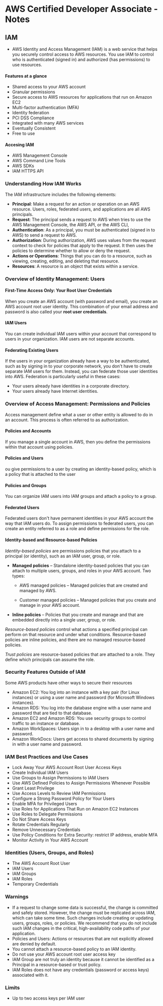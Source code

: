 AWS Certified Developer Associate -  Notes
=====================================

## IAM
* AWS Identity and Access Management (IAM) is a web service that helps you securely control access to AWS resources. You use IAM to control who is authenticated (signed in) and authorized (has permissions) to use resources.
#### Features at a glance
* Shared access to your AWS account
* Granular permissions
* Secure access to AWS resources for applications that run on Amazon EC2
* Multi-factor authentication (MFA)
* Identity federation 
* PCI DSS Compliance
* Integrated with many AWS services
* Eventually Consistent
* Free to use
#### Accesing IAM
* AWS Management Console
* AWS Command Line Tools
* AWS SDKs
* IAM HTTPS API



### Understanding How IAM Works

The IAM infrastructure includes the following elements:
* **Principal**: Make a request for an action or operation on an AWS resource. Users, roles, federated users, and applications are all AWS principals.
* **Request**: The principal sends a request to AWS when  tries to use the AWS Management Console, the AWS API, or the AWS CLI, 
* **Authentication**: As a principal, you must be authenticated (signed in to AWS) to send a request to AWS.
* **Authorization**: During authorization, AWS uses values from the request context to check for policies that apply to the request. It then uses the policies to determine whether to allow or deny the request.
* **Actions or Operations**: Things that you can do to a resource, such as viewing, creating, editing, and deleting that resource. 
* **Resources**: A resource is an object that exists within a service. 

### Overview of Identity Management: Users

#### First-Time Access Only: Your Root User Credentials
When you create an AWS account (with password and email), you create an AWS account root user identity. This combination of your email address and password is also called your **root user credentials**.
#### IAM Users
You can create individual IAM users within your account that correspond to users in your organization. IAM users are not separate accounts.
#### Federating Existing Users
If the users in your organization already have a way to be authenticated, such as by signing in to your corporate network, you don't have to create separate IAM users for them. Instead, you can federate those user identities into AWS.
Federation is particularly useful in these cases:
* Your users already have identities in a corporate directory.
* Your users already have Internet identities.

### Overview of Access Management: Permissions and Policies
Access management define what a user or other entity is allowed to do in an account. This process is often referred to as authorization.

#### Policies and Accounts
If you manage a single account in AWS, then you define the permissions within that account using policies.
#### Policies and Users
ou give permissions to a user by creating an identity-based policy, which is a policy that is attached to the user
#### Policies and Groups
You can organize IAM users into IAM groups and attach a policy to a group. 
#### Federated Users 
Federated users don't have permanent identities in your AWS account the way that IAM users do. To assign permissions to federated users, you can create an entity referred to as a role and define permissions for the role. 
#### Identity-based and Resource-based Policies
 *Identity-based policies*  are permissions policies that you attach to a principal (or identity), such as an IAM user, group, or role. 
* **Managed policies** – Standalone identity-based policies that you can attach to multiple users, groups, and roles in your AWS account. Two types:

    * AWS managed policies – Managed policies that are created and managed by AWS. 

    * Customer managed policies – Managed policies that you create and manage in your AWS account.

* **Inline policies** – Policies that you create and manage and that are embedded directly into a single user, group, or role.

*Resource-based policies* control what actions a specified principal can perform on that resource and under what conditions. Resource-based policies are inline policies, and there are no managed resource-based policies.

*Trust policies* are resource-based policies that are attached to a role.  They define which principals can assume the role.

### Security Features Outside of IAM
Some AWS products have other ways to secure their resources
* Amazon EC2: You log into an instance with a key pair (for Linux instances) or using a user name and password (for Microsoft Windows instances).
* Amazon RDS: You log into the database engine with a user name and password that are tied to that database.
* Amazon EC2 and Amazon RDS: You use security groups to control traffic to an instance or database.
* Amazon WorkSpaces: Users sign in to a desktop with a user name and password.
* Amazon WorkDocs: Users get access to shared documents by signing in with a user name and password.

### IAM Best Practices and Use Cases
 * Lock Away Your AWS Account Root User Access Keys
 * Create Individual IAM Users
 * Use Groups to Assign Permissions to IAM Users
 * Use AWS Defined Policies to Assign Permissions Whenever Possible
 * Grant Least Privilege
 * Use Access Levels to Review IAM Permissions
 * Configure a Strong Password Policy for Your Users
 * Enable MFA for Privileged Users
 * Use Roles for Applications That Run on Amazon EC2 Instances
 * Use Roles to Delegate Permissions
 * Do Not Share Access Keys
 * Rotate Credentials Regularly
 * Remove Unnecessary Credentials
 * Use Policy Conditions for Extra Security: restrict IP address, enable MFA
 * Monitor Activity in Your AWS Account

### Identities (Users, Groups, and Roles)
* The AWS Account Root User
* IAM Users
* IAM Groups
* IAM Roles 
* Temporary Credentials

### Warnings
* If a request to change some data is successful, the change is committed and safely stored. However, the change must be replicated across IAM, which can take some time. Such changes include creating or updating users, groups, roles, or policies. We recommend that you do not include such IAM changes in the critical, high-availability code paths of your application. 
* Policies and Users: Actions or resources that are not explicitly allowed are denied by default.
* You cannot attach a resource-based policy to an IAM identity.
* Do not use your AWS account root user access key 
* IAM Group are not truly an identity because it cannot be identified as a Principal in a resource-based or trust policy. 
* IAM Roles does not have any credentials (password or access keys) associated with it.

### Limits
* Up to two access keys per IAM user 
